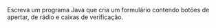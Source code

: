 Escreva um programa Java que cria um formulário contendo botões de apertar, de rádio e caixas de verificação.